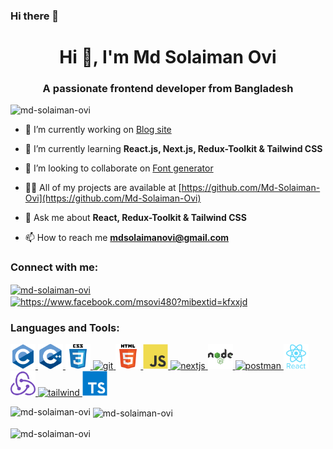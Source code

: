 ### Hi there 👋
<h1 align="center">Hi 👋, I'm Md Solaiman Ovi</h1>
<h3 align="center">A passionate frontend developer from Bangladesh</h3>

<p align="left"> <img src="https://komarev.com/ghpvc/?username=md-solaiman-ovi&label=Profile%20views&color=0e75b6&style=flat" alt="md-solaiman-ovi" /> </p>



- 🔭 I’m currently working on [Blog site](https://github.com/Md-Solaiman-Ovi/blog-site)

- 🌱 I’m currently learning **React.js, Next.js, Redux-Toolkit & Tailwind CSS**

- 👯 I’m looking to collaborate on [Font generator](https://github.com/Md-Solaiman-Ovi/Font-Generator)

- 👨‍💻 All of my projects are available at [https://github.com/Md-Solaiman-Ovi](https://github.com/Md-Solaiman-Ovi)

- 💬 Ask me about **React, Redux-Toolkit & Tailwind CSS**

- 📫 How to reach me **mdsolaimanovi@gmail.com**

<h3 align="left">Connect with me:</h3>
<p align="left">
<a href="https://www.linkedin.com/in/md-solaiman-ovi-83a9b4162/" target="blank"><img align="center" src="https://raw.githubusercontent.com/rahuldkjain/github-profile-readme-generator/master/src/images/icons/Social/linked-in-alt.svg" alt="md-solaiman-ovi" height="30" width="40" /></a>
<a href="https://www.facebook.com/msovi480" target="blank"><img align="center" src="https://raw.githubusercontent.com/rahuldkjain/github-profile-readme-generator/master/src/images/icons/Social/facebook.svg" alt="https://www.facebook.com/msovi480?mibextid=kfxxjd" height="30" width="40" /></a>
</p>

<h3 align="left">Languages and Tools:</h3>
<p align="left"> <a href="https://www.cprogramming.com/" target="_blank" rel="noreferrer"> <img src="https://raw.githubusercontent.com/devicons/devicon/master/icons/c/c-original.svg" alt="c" width="40" height="40"/> </a> <a href="https://www.w3schools.com/cpp/" target="_blank" rel="noreferrer"> <img src="https://raw.githubusercontent.com/devicons/devicon/master/icons/cplusplus/cplusplus-original.svg" alt="cplusplus" width="40" height="40"/> </a> <a href="https://www.w3schools.com/css/" target="_blank" rel="noreferrer"> <img src="https://raw.githubusercontent.com/devicons/devicon/master/icons/css3/css3-original-wordmark.svg" alt="css3" width="40" height="40"/> </a> <a href="https://git-scm.com/" target="_blank" rel="noreferrer"> <img src="https://www.vectorlogo.zone/logos/git-scm/git-scm-icon.svg" alt="git" width="40" height="40"/> </a> <a href="https://www.w3.org/html/" target="_blank" rel="noreferrer"> <img src="https://raw.githubusercontent.com/devicons/devicon/master/icons/html5/html5-original-wordmark.svg" alt="html5" width="40" height="40"/> </a> <a href="https://developer.mozilla.org/en-US/docs/Web/JavaScript" target="_blank" rel="noreferrer"> <img src="https://raw.githubusercontent.com/devicons/devicon/master/icons/javascript/javascript-original.svg" alt="javascript" width="40" height="40"/> </a> <a href="https://nextjs.org/" target="_blank" rel="noreferrer"> <img src="https://cdn.worldvectorlogo.com/logos/nextjs-2.svg" alt="nextjs" width="40" height="40"/> </a> <a href="https://nodejs.org" target="_blank" rel="noreferrer"> <img src="https://raw.githubusercontent.com/devicons/devicon/master/icons/nodejs/nodejs-original-wordmark.svg" alt="nodejs" width="40" height="40"/> </a>  <a href="https://postman.com" target="_blank" rel="noreferrer"> <img src="https://www.vectorlogo.zone/logos/getpostman/getpostman-icon.svg" alt="postman" width="40" height="40"/> </a> <a href="https://reactjs.org/" target="_blank" rel="noreferrer"> <img src="https://raw.githubusercontent.com/devicons/devicon/master/icons/react/react-original-wordmark.svg" alt="react" width="40" height="40"/> </a> <a href="https://redux.js.org" target="_blank" rel="noreferrer"> <img src="https://raw.githubusercontent.com/devicons/devicon/master/icons/redux/redux-original.svg" alt="redux" width="40" height="40"/> </a> <a href="https://tailwindcss.com/" target="_blank" rel="noreferrer"> <img src="https://www.vectorlogo.zone/logos/tailwindcss/tailwindcss-icon.svg" alt="tailwind" width="40" height="40"/> </a> <a href="https://www.typescriptlang.org/" target="_blank" rel="noreferrer"> <img src="https://raw.githubusercontent.com/devicons/devicon/master/icons/typescript/typescript-original.svg" alt="typescript" width="40" height="40"/> </a> </p>

<p><img align="left" src="https://github-readme-stats.vercel.app/api/top-langs?username=md-solaiman-ovi&show_icons=true&locale=en&layout=compact" alt="md-solaiman-ovi" /></p>

<p>&nbsp;<img align="center" src="https://github-readme-stats.vercel.app/api?username=md-solaiman-ovi&show_icons=true&locale=en" alt="md-solaiman-ovi" /></p>

<p><img align="center" src="https://github-readme-streak-stats.herokuapp.com/?user=md-solaiman-ovi&" alt="md-solaiman-ovi" /></p>
